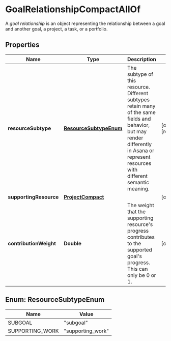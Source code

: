 

# GoalRelationshipCompactAllOf

A *goal relationship* is an object representing the relationship between a goal and another goal, a project, a task, or a portfolio.

## Properties

| Name | Type | Description | Notes |
|------------ | ------------- | ------------- | -------------|
|**resourceSubtype** | [**ResourceSubtypeEnum**](#ResourceSubtypeEnum) | The subtype of this resource. Different subtypes retain many of the same fields and behavior, but may render differently in Asana or represent resources with different semantic meaning. |  [optional] [readonly] |
|**supportingResource** | [**ProjectCompact**](ProjectCompact.md) |  |  [optional] |
|**contributionWeight** | **Double** | The weight that the supporting resource&#39;s progress contributes to the supported goal&#39;s progress. This can only be 0 or 1. |  [optional] |



## Enum: ResourceSubtypeEnum

| Name | Value |
|---- | -----|
| SUBGOAL | &quot;subgoal&quot; |
| SUPPORTING_WORK | &quot;supporting_work&quot; |



